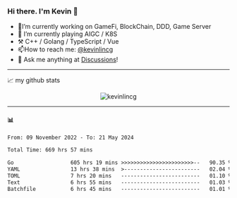 ### Hi there. I'm Kevin 👋

- 🔭I’m currently working on GameFi, BlockChain, DDD, Game Server
- 🌱 I’m currently playing AIGC / K8S
-   :hammer_and_pick: C++ / Golang / TypeScript / Vue
- 📫How to reach me: [@kevinlincg](https://twitter.com/kevinlincg) 
-   :thought_balloon: Ask me anything at [Discussions](https://github.com/kevinlincg/kevinlincg/issues/new)!

---

📈 my github stats

<p align="center"> <img src="https://github-readme-stats-ouuan.vercel.app/api?username=kevinlincg&theme=dark&show_icons=true&count_private=true" alt="kevinlincg" />

---

#### :bar_chart: 

<!--START_SECTION:waka-->

```txt
From: 09 November 2022 - To: 21 May 2024

Total Time: 669 hrs 57 mins

Go                  605 hrs 19 mins >>>>>>>>>>>>>>>>>>>>>>>--   90.35 %
YAML                13 hrs 38 mins  >------------------------   02.04 %
TOML                7 hrs 20 mins   -------------------------   01.10 %
Text                6 hrs 55 mins   -------------------------   01.03 %
Batchfile           6 hrs 45 mins   -------------------------   01.01 %
```

<!--END_SECTION:waka-->
